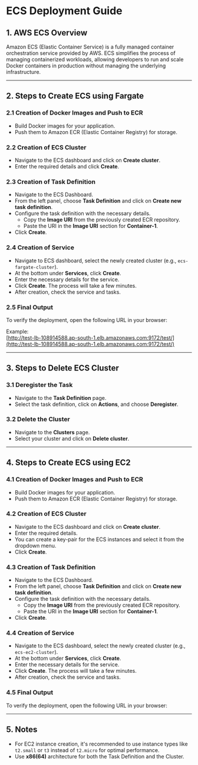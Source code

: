 # ECS Deployment Guide

## 1. AWS ECS Overview
Amazon ECS (Elastic Container Service) is a fully managed container orchestration service provided by AWS. ECS simplifies the process of managing containerized workloads, allowing developers to run and scale Docker containers in production without managing the underlying infrastructure.

---

## 2. Steps to Create ECS using Fargate

### 2.1 Creation of Docker Images and Push to ECR
- Build Docker images for your application.
- Push them to Amazon ECR (Elastic Container Registry) for storage.

### 2.2 Creation of ECS Cluster
- Navigate to the ECS dashboard and click on **Create cluster**.
- Enter the required details and click **Create**.

### 2.3 Creation of Task Definition
- Navigate to the ECS Dashboard.
- From the left panel, choose **Task Definition** and click on **Create new task definition**.
- Configure the task definition with the necessary details.
  - Copy the **Image URI** from the previously created ECR repository.
  - Paste the URI in the **Image URI** section for **Container-1**.
- Click **Create**.

### 2.4 Creation of Service
- Navigate to ECS dashboard, select the newly created cluster (e.g., `ecs-fargate-cluster`).
- At the bottom under **Services**, click **Create**.
- Enter the necessary details for the service.
- Click **Create**. The process will take a few minutes.
- After creation, check the service and tasks.

### 2.5 Final Output
To verify the deployment, open the following URL in your browser:

Example:  
[http://test-lb-108914588.ap-south-1.elb.amazonaws.com:9172/test/](http://test-lb-108914588.ap-south-1.elb.amazonaws.com:9172/test/)


---

## 3. Steps to Delete ECS Cluster

### 3.1 Deregister the Task
- Navigate to the **Task Definition** page.
- Select the task definition, click on **Actions**, and choose **Deregister**.

### 3.2 Delete the Cluster
- Navigate to the **Clusters** page.
- Select your cluster and click on **Delete cluster**.

---

## 4. Steps to Create ECS using EC2

### 4.1 Creation of Docker Images and Push to ECR
- Build Docker images for your application.
- Push them to Amazon ECR (Elastic Container Registry) for storage.

### 4.2 Creation of ECS Cluster
- Navigate to the ECS dashboard and click on **Create cluster**.
- Enter the required details.
- You can create a key-pair for the ECS instances and select it from the dropdown menu.
- Click **Create**.

### 4.3 Creation of Task Definition
- Navigate to the ECS Dashboard.
- From the left panel, choose **Task Definition** and click on **Create new task definition**.
- Configure the task definition with the necessary details.
  - Copy the **Image URI** from the previously created ECR repository.
  - Paste the URI in the **Image URI** section for **Container-1**.
- Click **Create**.

### 4.4 Creation of Service
- Navigate to the ECS dashboard, select the newly created cluster (e.g., `ecs-ec2-cluster`).
- At the bottom under **Services**, click **Create**.
- Enter the necessary details for the service.
- Click **Create**. The process will take a few minutes.
- After creation, check the service and tasks.

### 4.5 Final Output
To verify the deployment, open the following URL in your browser:



---

## 5. Notes
- For EC2 instance creation, it's recommended to use instance types like `t2.small` or `t3` instead of `t2.micro` for optimal performance.
- Use **x86(64)** architecture for both the Task Definition and the Cluster.


